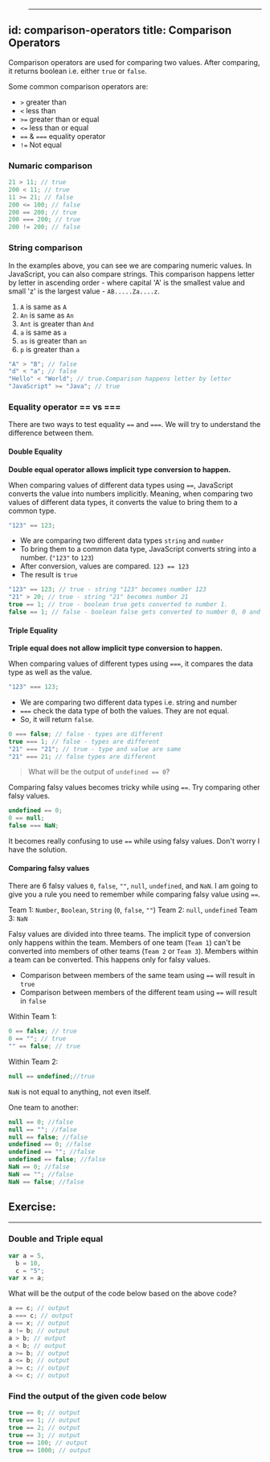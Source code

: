 


> ---
id: comparison-operators
title: Comparison Operators
---

Comparison operators are used for comparing two values. After comparing, it returns boolean i.e. either `true` or `false`.

Some common comparison operators are:

- `>` greater than
- `<` less than
- `>=` greater than or equal
- `<=` less than or equal
- `==` & `===` equality operator
- `!=` Not equal

### Numaric comparison

```js
21 > 11; // true
200 < 11; // true
11 >= 21; // false
200 <= 100; // false
200 == 200; // true
200 === 200; // true
200 != 200; // false
```

### String comparison

In the examples above, you can see we are comparing numeric values. In JavaScript, you can also compare strings. This comparison happens letter by letter in ascending order - where capital 'A' is the smallest value and small 'z' is the largest value - `AB.....Za....z`.

1. `A` is same as `A`
2. `An` is same as `An`
3. `Ant` is greater than `And`
4. `a` is same as `a`
5. `as` is greater than `an`
6. `p` is greater than `a`

```js
"A" > "B"; // false
"d" < "a"; // false
"Hello" < "World"; // true.Comparison happens letter by letter
"JavaScript" >= "Java"; // true
```

### Equality operator == vs ===

There are two ways to test equality `==` and `===`. We will try to understand the difference between them.

#### Double Equality

**Double equal operator allows implicit type conversion to happen.**

When comparing values of different data types using `==`, JavaScript converts the value into numbers implicitly. Meaning, when comparing two values of different data types, it converts the value to bring them to a common type.

```js
"123" == 123;
```

- We are comparing two different data types `string` and `number`
- To bring them to a common data type, JavaScript converts string into a number. (`"123"` to `123`)
- After conversion, values are compared. `123 == 123`
- The result is `true`

```js
"123" == 123; // true - string "123" becomes number 123
"21" > 20; // true - string "21" becomes number 21
true == 1; // true - boolean true gets converted to number 1.
false == 1; // false - boolean false gets converted to number 0, 0 and 1 are not equal.
```

#### Triple Equality

**Triple equal does not allow implicit type conversion to happen.**

When comparing values of different types using `===`, it compares the data type as well as the value.

```js
"123" === 123;
```

- We are comparing two different data types i.e. string and number
- `===` check the data type of both the values. They are not equal.
- So, it will return `false`.

```js
0 === false; // false - types are different
true === 1; // false - types are different
"21" === "21"; // true - type and value are same
"21" === 21; // false types are different
```

> What will be the output of `undefined == 0`?

Comparing falsy values becomes tricky while using `==`. Try comparing other falsy values.

```js
undefined == 0;
0 == null;
false === NaN;
```

It becomes really confusing to use `==` while using falsy values. Don't worry I have the solution.

#### Comparing falsy values

There are 6 falsy values `0`, `false`, `""`, `null`, `undefined`, and `NaN`. I am going to give you a rule you need to remember while comparing falsy value using `==`.

Team 1: `Number`, `Boolean`, `String` (`0`, `false`, `""`)
Team 2: `null`, `undefined`
Team 3: `NaN`

Falsy values are divided into three teams. The implicit type of conversion only happens within the team. Members of one team (`Team 1`) can't be converted into members of other teams (`Team 2` or `Team 3`). Members within a team can be converted. This happens only for falsy values.

- Comparison between members of the same team using `==` will result in `true`
- Comparison between members of the different team using `==` will result in `false`

Within Team 1:

```js
0 == false; // true
0 == ""; // true
"" == false; // true
```

Within Team 2:

```js
null == undefined;//true
```

`NaN` is not equal to anything, not even itself.

One team to another:

```js
null == 0; //false
null == ""; //false
null == false; //false
undefined == 0; //false
undefined == ""; //false
undefined == false; //false
NaN == 0; //false
NaN == ""; //false
NaN == false; //false
```

## Exercise:

---

### Double and Triple equal

```js
var a = 5,
  b = 10,
  c = "5";
var x = a;
```

What will be the output of the code below based on the above code?

```js
a == c; // output
a === c; // output
a == x; // output
a != b; // output
a > b; // output
a < b; // output
a >= b; // output
a <= b; // output
a >= c; // output
a <= c; // output
```

### Find the output of the given code below

```js
true == 0; // output
true == 1; // output
true == 2; // output
true == 3; // output
true == 100; // output
true == 1000; // output
```

